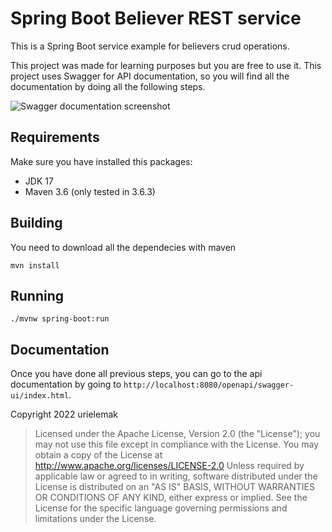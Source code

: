 # Spring Boot Believer REST service

This is a Spring Boot service example for believers crud operations.

This project was made for learning purposes but you are free to use it. This project uses Swagger for API documentation, so you will find all the documentation by doing all the following steps. 

![Swagger documentation screenshot](https://raw.githubusercontent.com/urielemak/believer-rest-service/main/src/main/resources/documentation/believer-service-doc-sreenshot.png)

## Requirements
Make sure you have installed this packages:

 * JDK 17
 * Maven 3.6 (only tested in 3.6.3)

## Building

You need to download all the dependecies with maven

```
mvn install
```

## Running

```
./mvnw spring-boot:run
```

## Documentation

Once you have done all previous steps, you can go to the api documentation by going to `http://localhost:8080/openapi/swagger-ui/index.html`.

Copyright 2022 urielemak

>Licensed under the Apache License, Version 2.0 (the "License");
you may not use this file except in compliance with the License.
You may obtain a copy of the License at
>    http://www.apache.org/licenses/LICENSE-2.0
>Unless required by applicable law or agreed to in writing, software
distributed under the License is distributed on an "AS IS" BASIS,
WITHOUT WARRANTIES OR CONDITIONS OF ANY KIND, either express or implied.
See the License for the specific language governing permissions and
limitations under the License.
